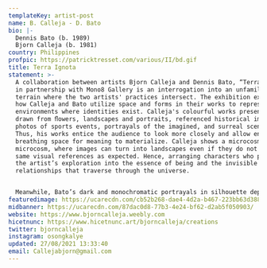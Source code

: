 ```yaml
---
templateKey: artist-post
name: B. Calleja - D. Bato
bio: |-
  Dennis Bato (b. 1989)
  Bjorn Calleja (b. 1981)
country: Philippines
profpic: https://patricktresset.com/various/II/bd.gif
title: Terra Ignota
statement: >-
  A collaboration between artists Bjorn Calleja and Dennis Bato, “Terra Ignota,”
  in partnership with Mono8 Gallery is an interrogation into an unfamiliar
  terrain where the two artists' practices intersect. The exhibition examines
  how Calleja and Bato utilize space and forms in their works to represent
  environments where identities exist. Calleja's colourful works present images
  drawn from ﬂowers, landscapes and portraits, referenced historical images,
  photos of sports events, portrayals of the imagined, and surreal scenarios.
  Thus, his works entice the audience to look more closely and allow enough
  breathing space for meaning to materialize. Calleja shows a microcosm within a
  microcosm, where images can turn into landscapes even if they do not carry the
  same visual references as expected. Hence, arranging characters who personify
  the artist’s exploration into the essence of being and the invisible
  relationships that traverse through the universe. 


  Meanwhile, Bato’s dark and monochromatic portrayals in silhouette depict human relationships and behaviour in contexts of space and time. Bato peers into this perspective, which is an exploration into the patterns of chaos. The layers in his works reveal the multi-dimensional characteristics of space: the physical and the psychic aspect where is defined by recurring events. The lines in Bato’s works converge into points where we can trace the similar paths followed by different people while the silhouette act like ghost particles of our every interaction.
featuredimage: https://ucarecdn.com/cb52b268-dae4-4d2a-b467-223bb63d3881/
midbanner: https://ucarecdn.com/87dac0d8-77b3-4e24-bf62-d2ab5f050903/
website: https://www.bjorncalleja.weebly.com
hicetnunc: https://www.hicetnunc.art/bjorncalleja/creations
twitter: bjorncalleja
instagram: osongkalye
updated: 27/08/2021 13:33:40
email: Callejabjorn@gmail.com
---
```

